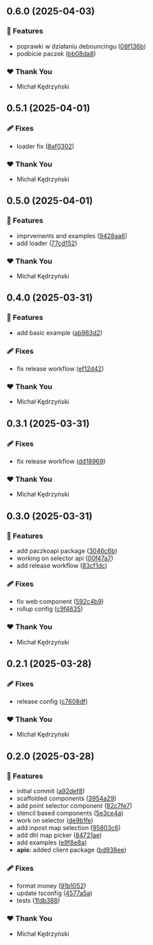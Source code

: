 ## 0.6.0 (2025-04-03)

### 🚀 Features

- poprawki w działaniu debouncingu ([08f136b](https://github.com/PaczkoApi/paczkoapi/commit/08f136b))
- podbicie paczek ([bb08da8](https://github.com/PaczkoApi/paczkoapi/commit/bb08da8))

### ❤️ Thank You

- Michał Kędrzyński

## 0.5.1 (2025-04-01)

### 🩹 Fixes

- loader fix ([8af0302](https://github.com/PaczkoApi/paczkoapi/commit/8af0302))

### ❤️ Thank You

- Michał Kędrzyński

## 0.5.0 (2025-04-01)

### 🚀 Features

- imprvements and examples ([9428aa6](https://github.com/PaczkoApi/paczkoapi/commit/9428aa6))
- add loader ([77cd152](https://github.com/PaczkoApi/paczkoapi/commit/77cd152))

### ❤️ Thank You

- Michał Kędrzyński

## 0.4.0 (2025-03-31)

### 🚀 Features

- add basic example ([ab983d2](https://github.com/PaczkoApi/paczkoapi/commit/ab983d2))

### 🩹 Fixes

- fix release workflow ([ef12d42](https://github.com/PaczkoApi/paczkoapi/commit/ef12d42))

### ❤️ Thank You

- Michał Kędrzyński

## 0.3.1 (2025-03-31)

### 🩹 Fixes

- fix release workflow ([dd18969](https://github.com/PaczkoApi/paczkoapi/commit/dd18969))

### ❤️ Thank You

- Michał Kędrzyński

## 0.3.0 (2025-03-31)

### 🚀 Features

- add paczkoapi package ([3046c6b](https://github.com/PaczkoApi/paczkoapi/commit/3046c6b))
- working on selector api ([00f47a7](https://github.com/PaczkoApi/paczkoapi/commit/00f47a7))
- add release workflow ([83cf1dc](https://github.com/PaczkoApi/paczkoapi/commit/83cf1dc))

### 🩹 Fixes

- fix web component ([592c4b9](https://github.com/PaczkoApi/paczkoapi/commit/592c4b9))
- rollup config ([c9f4635](https://github.com/PaczkoApi/paczkoapi/commit/c9f4635))

### ❤️ Thank You

- Michał Kędrzyński

## 0.2.1 (2025-03-28)

### 🩹 Fixes

- release config ([c7608df](https://github.com/PaczkoApi/paczkoapi/commit/c7608df))

### ❤️ Thank You

- Michał Kędrzyński

## 0.2.0 (2025-03-28)

### 🚀 Features

- initial commit ([a92def8](https://github.com/PaczkoApi/paczkoapi/commit/a92def8))
- scaffolded components ([3954a29](https://github.com/PaczkoApi/paczkoapi/commit/3954a29))
- add point selector component ([82c7fe7](https://github.com/PaczkoApi/paczkoapi/commit/82c7fe7))
- stencil based components ([5e3ce4a](https://github.com/PaczkoApi/paczkoapi/commit/5e3ce4a))
- work on selector ([de9b1fe](https://github.com/PaczkoApi/paczkoapi/commit/de9b1fe))
- add inpost map selection ([95803c6](https://github.com/PaczkoApi/paczkoapi/commit/95803c6))
- add dhl map picker ([84721ae](https://github.com/PaczkoApi/paczkoapi/commit/84721ae))
- add examples ([e9f8e8a](https://github.com/PaczkoApi/paczkoapi/commit/e9f8e8a))
- **apis:** added client package ([bd938ee](https://github.com/PaczkoApi/paczkoapi/commit/bd938ee))

### 🩹 Fixes

- format money ([91b1052](https://github.com/PaczkoApi/paczkoapi/commit/91b1052))
- update tsconfig ([4577a5a](https://github.com/PaczkoApi/paczkoapi/commit/4577a5a))
- tests ([1fdb388](https://github.com/PaczkoApi/paczkoapi/commit/1fdb388))

### ❤️ Thank You

- Michał Kędrzyński